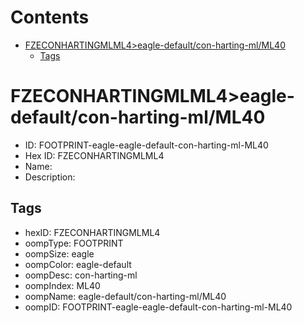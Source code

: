 



Contents
========

* [FZECONHARTINGMLML4>eagle-default/con-harting-ml/ML40](#fzeconhartingmlml4eagle-defaultcon-harting-mlml40)
	* [Tags](#tags)

# FZECONHARTINGMLML4>eagle-default/con-harting-ml/ML40

- ID: FOOTPRINT-eagle-eagle-default-con-harting-ml-ML40
- Hex ID: FZECONHARTINGMLML4
- Name: 
- Description: 

## Tags

- hexID: FZECONHARTINGMLML4
- oompType: FOOTPRINT
- oompSize: eagle
- oompColor: eagle-default
- oompDesc: con-harting-ml
- oompIndex: ML40
- oompName: eagle-default/con-harting-ml/ML40
- oompID: FOOTPRINT-eagle-eagle-default-con-harting-ml-ML40

